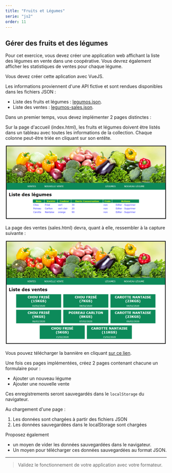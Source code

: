 ```yaml
---
title: "Fruits et Légumes"
serie: "js2"
order: 11
---
```


## Gérer des fruits et des légumes

Pour cet exercice, vous devez créer une application web affichant la liste des légumes en vente dans une  coopérative. Vous devrez également afficher les statistiques de ventes pour chaque légume.

Vous devez créer cette aplication avec VueJS.

Les informations proviennent d'une API fictive et sont rendues disponibles dans les fichiers JSON :

- Liste des fruits et légumes : [legumos.json](legumos.json).
- Liste des ventes : [legumos-sales.json](legumos-sales.json).


Dans un premier temps, vous devez implémenter 2 pages distinctes :

Sur la page d'accueil (index.html), les fruits et légumes doivent être listés dans un tableau avec toutes les informations de la collection. Chaque colonne peut-être triée en cliquant sur son entête.

![legumos-home](legumos-list.png)

La page des ventes (sales.html) devra, quant à elle, ressembler à la capture suivante :

![legumos-list](legumos-home.png)

Vous pouvez télécharger la bannière en cliquant [sur ce lien](legumos.jpg).

Une fois ces pages implémentées, créez 2 pages contenant chacune un formulaire pour :
- Ajouter un nouveau légume
- Ajouter une nouvelle vente

Ces enregistrements seront sauvegardés dans le `localStorage` du navigateur.

Au chargement d'une page : 

1. Les données sont chargées à partir des fichiers JSON
2. Les données sauvegardées dans le localStorage sont chargées


Proposez également 
- un moyen de vider les données sauvegardées dans le navigateur.
- Un moyen pour télécharger ces données sauvegardées au format JSON.

---

> Validez le fonctionnement de votre application avec votre formateur.
